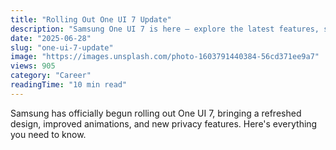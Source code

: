 ```yaml
---
title: "Rolling Out One UI 7 Update"
description: "Samsung One UI 7 is here — explore the latest features, supported devices, and rollout schedule."
date: "2025-06-28"
slug: "one-ui-7-update"
image: "https://images.unsplash.com/photo-1603791440384-56cd371ee9a7"
views: 905
category: "Career"
readingTime: "10 min read"
---
```


Samsung has officially begun rolling out One UI 7, bringing a refreshed design, improved animations, and new privacy features. Here's everything you need to know.
